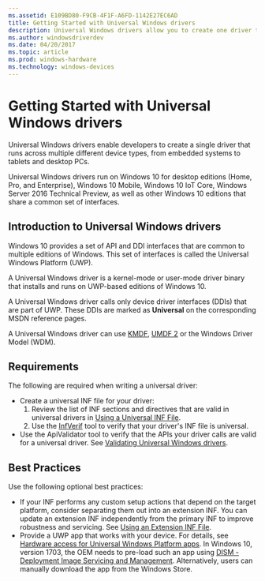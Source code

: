 ```yaml
---
ms.assetid: E109BD80-F9CB-4F1F-A6FD-1142E27EC6AD
title: Getting Started with Universal Windows drivers
description: Universal Windows drivers allow you to create one driver that runs on multiple device types, from embedded systems to tablets and PCs.
ms.author: windowsdriverdev
ms.date: 04/20/2017
ms.topic: article
ms.prod: windows-hardware
ms.technology: windows-devices
---
```


# Getting Started with Universal Windows drivers

Universal Windows drivers enable developers to create a single driver that runs across multiple different device types, from embedded systems to tablets and desktop PCs.

Universal Windows drivers run on Windows 10 for desktop editions (Home, Pro, and Enterprise), Windows 10 Mobile, Windows 10 IoT Core, Windows Server 2016 Technical Preview, as well as other Windows 10 editions that share a common set of interfaces.

## Introduction to Universal Windows drivers

Windows 10 provides a set of API and DDI interfaces that are common to multiple editions of Windows. This set of interfaces is called the Universal Windows Platform (UWP).

A Universal Windows driver is a kernel-mode or user-mode driver binary that installs and runs on UWP-based editions of Windows 10.

A Universal Windows driver calls only device driver interfaces (DDIs) that are part of UWP. These DDIs are marked as **Universal** on the corresponding MSDN reference pages.

A Universal Windows driver can use [KMDF](../wdf/index.md), [UMDF 2](../wdf/getting-started-with-umdf-version-2.md) or the Windows Driver Model (WDM).

## Requirements

The following are required when writing a universal driver:

*  Create a universal INF file for your driver:
    1.  Review the list of INF sections and directives that are valid in universal drivers in [Using a Universal INF File](../install/using-a-universal-inf-file.md).
    2.  Use the [InfVerif](../devtest/infverif.md) tool to verify that your driver's INF file is universal.
*  Use the ApiValidator tool to verify that the APIs your driver calls are valid for a universal driver.  See [Validating Universal Windows drivers](validating-universal-drivers.md).

## Best Practices

Use the following optional best practices:

*  If your INF performs any custom setup actions that depend on the target platform, consider separating them out into an extension INF.  You can update an extension INF independently from the primary INF to improve robustness and servicing.  See [Using an Extension INF File](../install/using-an-extension-inf-file.md).
*  Provide a UWP app that works with your device.  For details, see [Hardware access for Universal Windows Platform apps](../devapps/hardware-access-for-universal-windows-platform-apps.md).  In Windows 10, version 1703, the OEM needs to pre-load such an app using [DISM - Deployment Image Servicing and Management](https://docs.microsoft.com/windows-hardware/manufacture/desktop/dism---deployment-image-servicing-and-management-technical-reference-for-windows).  Alternatively, users can manually download the app from the Windows Store.

